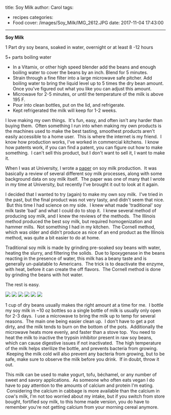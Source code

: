 title: Soy Milk
author: Carol
tags:
  - recipes
categories:
  - Food
cover: /images/Soy_Milk/IMG_2612.JPG
date: 2017-11-04 17:43:00
---
__Soy Milk__

1 Part dry soy beans, soaked in water, overnight or at least 8 -12 hours

5+ parts boiling water

- In a Vitamix, or other high speed blender add the beans and enough boiling water to cover the beans by an inch.  Blend for 5 minutes.
- Strain through a fine filter into a large microwave safe pitcher.  Add boiling water to bring the liquid level up to 5 times the dry bean amount.  Once you've figured out what you like you can adjust this amount.
- Microwave for 2-5 minutes, or until the temperature of the milk is above 195 F.
- Pour into clean bottles, put on the lid, and refrigerate.
- Kept refrigerated the milk will keep for 1-2 weeks.


I love making my own things.  It's fun, easy, and often isn't any harder than buying them.  Often something I run into when making my own products is the machines used to make the best tasting, smoothest products aren't easily accessible to a home user.  This is where the internet is my friend.  I know how production works, I've worked in commercial kitchens.  I know how patents work, if you can find a patent, you can figure out how to make something.  I can't sell this product, but I don't want to sell it, I want to make it.

When I was at University, I wrote a [paper] on soy milk production.  It was basically a review of several different soy milk processes, along with some background data on soy milk itself.  The paper was one of many that I wrote in my time at University, but recently I've brought it out to look at it again.

I decided that I wanted to try (again) to make my own soy milk.  I've tried in the past, but the final product was not very tasty, and didn't seem that nice.  But this time I had science on my side.  I knew what made 'traditional' soy milk taste 'bad' and what I could do to stop it.  I knew several method of producing soy milk, and I knew the reviews of the methods.  The Illinois method produced the best soy milk, but required homogenization and hammer mills.  Not something I had in my kitchen.  The Cornell method, which was older and didn't produce as nice of an end product as the Illinois method, was quite a bit easier to do at home.

Traditional soy milk is made by grinding pre-soaked soy beans with water, heating the slurry, and filtering the solids.  Due to lipoxygenase in the beans reacting in the presence of water, this milk has a beany taste and is generally un-palatable to Americans.  The trick is to deactivate the enzyme, with heat, before it can create the off flavors.  The Cornell method is done by grinding the beans with hot water.

The rest is easy.



![](/images/Soy_Milk/IMG_2558.JPG)
![](/images/Soy_Milk/IMG_2560.JPG)
![](/images/Soy_Milk/IMG_2602.JPG)
![](/images/Soy_Milk/IMG_2603.JPG)
![](/images/Soy_Milk/IMG_2605.JPG)
![](/images/Soy_Milk/IMG_2608.JPG)

1 cup of dry beans usually makes the right amount at a time for me.  I bottle my soy milk in ~10 oz bottles so a single bottle of milk is usually only open for 2-3 days.  I use a microwave to bring the milk up to temp for several reasons.  The main one being easier clean up.  I don't have to get a pot dirty, and the milk tends to burn on the bottom of the pots.  Additionally the microwave heats more evenly, and faster than a stove top.  You need to heat the milk to inactive the trypsin inhibitor present in raw soy beans, which can cause digestive issues if not inactivated.  The high temperature of the milk helps sterilize the bottle, and prevents bacteria from growing.  Keeping the milk cold will also prevent any bacteria from growing, but to be safe, make sure to observe the milk before you drink.  If in doubt, throw it out.

This milk can be used to make yogurt, tofu, béchamel, or any number of sweet and savory applications.  As someone who often eats vegan I do have to pay attention to the amounts of calcium and protein I'm eating.  Considering the calcium in cabbage is more available than the calcium in cow's milk, I'm not too worried about my intake, but if you switch from store bought, fortified soy milk, to this home made version, you do have to remember you're not getting calcium from your morning cereal anymore.

[paper]: https://docs.google.com/document/d/1WHpuhU5M_dFwEf-i0zp9WYU-d0PS57U1WqHc889PHpE/edit?usp=sharing